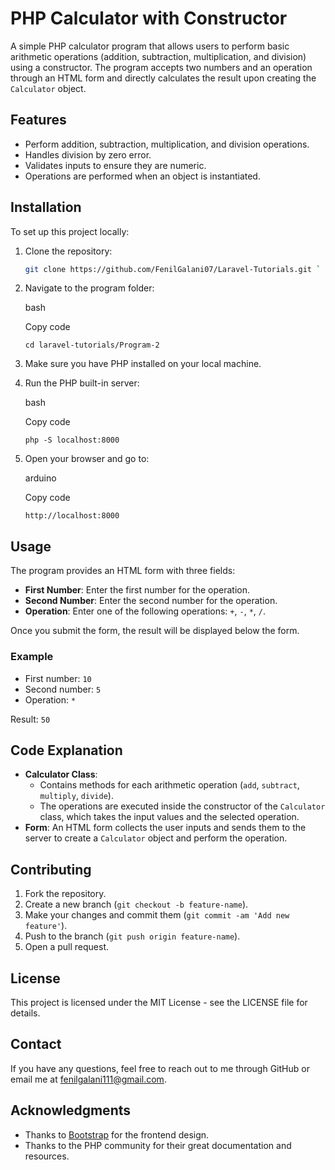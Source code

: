 # PHP Calculator with Constructor

A simple PHP calculator program that allows users to perform basic arithmetic operations (addition, subtraction, multiplication, and division) using a constructor. The program accepts two numbers and an operation through an HTML form and directly calculates the result upon creating the `Calculator` object.

## Features

- Perform addition, subtraction, multiplication, and division operations.
- Handles division by zero error.
- Validates inputs to ensure they are numeric.
- Operations are performed when an object is instantiated.

## Installation

To set up this project locally:

1. Clone the repository:
   ```bash
   git clone https://github.com/FenilGalani07/Laravel-Tutorials.git `

1.  Navigate to the program folder:

    bash

    Copy code

    `cd laravel-tutorials/Program-2`

2.  Make sure you have PHP installed on your local machine.

3.  Run the PHP built-in server:

    bash

    Copy code

    `php -S localhost:8000`

4.  Open your browser and go to:

    arduino

    Copy code

    `http://localhost:8000`

Usage
-----

The program provides an HTML form with three fields:

-   **First Number**: Enter the first number for the operation.
-   **Second Number**: Enter the second number for the operation.
-   **Operation**: Enter one of the following operations: `+`, `-`, `*`, `/`.

Once you submit the form, the result will be displayed below the form.

### Example

-   First number: `10`
-   Second number: `5`
-   Operation: `*`

Result: `50`

Code Explanation
----------------

-   **Calculator Class**:
    -   Contains methods for each arithmetic operation (`add`, `subtract`, `multiply`, `divide`).
    -   The operations are executed inside the constructor of the `Calculator` class, which takes the input values and the selected operation.
-   **Form**: An HTML form collects the user inputs and sends them to the server to create a `Calculator` object and perform the operation.

Contributing
------------

1.  Fork the repository.
2.  Create a new branch (`git checkout -b feature-name`).
3.  Make your changes and commit them (`git commit -am 'Add new feature'`).
4.  Push to the branch (`git push origin feature-name`).
5.  Open a pull request.

License
-------

This project is licensed under the MIT License - see the LICENSE file for details.

Contact
-------

If you have any questions, feel free to reach out to me through GitHub or email me at fenilgalani111@gmail.com.

Acknowledgments
---------------

-   Thanks to [Bootstrap](https://getbootstrap.com/) for the frontend design.
-   Thanks to the PHP community for their great documentation and resources.
